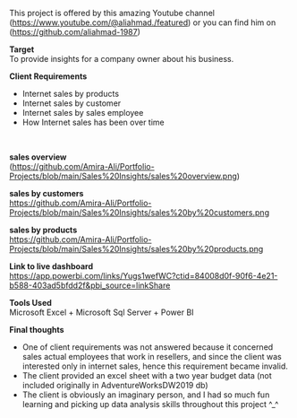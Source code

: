 
This project is offered by this amazing Youtube channel (https://www.youtube.com/@aliahmad./featured)
or you can find him on (https://github.com/aliahmad-1987)

**Target**<br /> To provide insights for a company owner about his business.

**Client Requirements**
* Internet sales by products
* Internet sales by customer
* Internet sales by sales employee
* How Internet sales has been over time
 <br />

**sales overview**<br />
(https://github.com/Amira-Ali/Portfolio-Projects/blob/main/Sales%20Insights/sales%20overview.png)

**sales by customers**<br/>
https://github.com/Amira-Ali/Portfolio-Projects/blob/main/Sales%20Insights/sales%20by%20customers.png

**sales by products**<br/>
https://github.com/Amira-Ali/Portfolio-Projects/blob/main/Sales%20Insights/sales%20by%20products.png

**Link to live dashboard**<br/>
https://app.powerbi.com/links/Yugs1wefWC?ctid=84008d0f-90f6-4e21-b588-403ad5bfdd2f&pbi_source=linkShare

**Tools Used**<br />
Microsoft Excel + Microsoft Sql Server + Power BI

**Final thoughts**<br/>
* One of client requirements was not answered because it concerned sales actual employees that work in resellers, and since the client was interested only in internet sales, hence this requirement became invalid.
* The client provided an excel sheet with a two year budget data (not included originally in AdventureWorksDW2019 db)
* The client is obviously an imaginary person, and I had so much fun learning and picking up data analysis skills throughout this project ^_^
